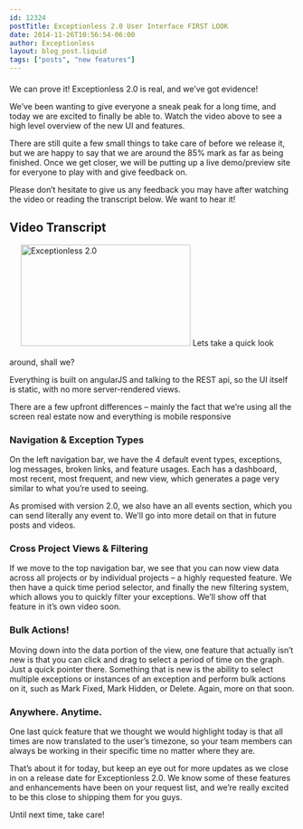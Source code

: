 ```yaml
---
id: 12324
postTitle: Exceptionless 2.0 User Interface FIRST LOOK
date: 2014-11-26T10:56:54-06:00
author: Exceptionless
layout: blog_post.liquid
tags: ["posts", "new features"]
---
```

<div class="videoWrapper" style="margin-bottom: 20px;">
</div>

We can prove it! Exceptionless 2.0 is real, and we&#8217;ve got evidence!

We&#8217;ve been wanting to give everyone a sneak peak for a long time, and today we are excited to finally be able to. Watch the video above to see a high level overview of the new UI and features.

There are still quite a few small things to take care of before we release it, but we are happy to say that we are around the 85% mark as far as being finished. Once we get closer, we will be putting up a live demo/preview site for everyone to play with and give feedback on.

Please don&#8217;t hesitate to give us any feedback you may have after watching the video or reading the transcript below. We want to hear it!

<!--more-->

## **Video Transcript**

<img loading="lazy" class="alignright size-medium wp-image-12325" style="margin-left: 20px; margin-bottom: 20px;" src="http://exceptionless.com/assets/v2VideoThumbnail-300x179.png" alt="Exceptionless 2.0" width="300" height="179" data-id="12325" srcset="/assets/v2VideoThumbnail-300x179.png 300w, /assets/v2VideoThumbnail-1024x611.png 1024w, /assets/v2VideoThumbnail.png 1904w" sizes="(max-width: 300px) 100vw, 300px" /> Lets take a quick look around, shall we?

Everything is built on angularJS and talking to the REST api, so the UI itself is static, with no more server-rendered views.

There are a few upfront differences &#8211; mainly the fact that we&#8217;re using all the screen real estate now and everything is mobile responsive

### Navigation & Exception Types

On the left navigation bar, we have the 4 default event types, exceptions, log messages, broken links, and feature usages. Each has a dashboard, most recent, most frequent, and new view, which generates a page very similar to what you&#8217;re used to seeing.

As promised with version 2.0, we also have an all events section, which you can send literally any event to. We&#8217;ll go into more detail on that in future posts and videos.

### Cross Project Views & Filtering

If we move to the top navigation bar, we see that you can now view data across all projects or by individual projects &#8211; a highly requested feature. We then have a quick time period selector, and finally the new filtering system, which allows you to quickly filter your exceptions. We&#8217;ll show off that feature in it&#8217;s own video soon.

### Bulk Actions!

Moving down into the data portion of the view, one feature that actually isn&#8217;t new is that you can click and drag to select a period of time on the graph. Just a quick pointer there. Something that is new is the ability to select multiple exceptions or instances of an exception and perform bulk actions on it, such as Mark Fixed, Mark Hidden, or Delete. Again, more on that soon.

### Anywhere. Anytime.

One last quick feature that we thought we would highlight today is that all times are now translated to the user&#8217;s timezone, so your team members can always be working in their specific time no matter where they are.

That&#8217;s about it for today, but keep an eye out for more updates as we close in on a release date for Exceptionless 2.0. We know some of these features and enhancements have been on your request list, and we&#8217;re really excited to be this close to shipping them for you guys.

Until next time, take care!
